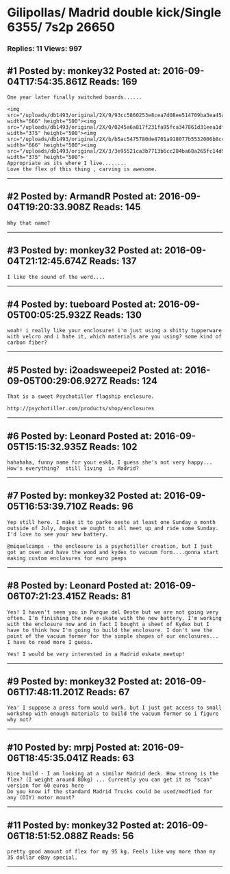 # Gilipollas/ Madrid double kick/Single 6355/ 7s2p 26650

### Replies: 11 Views: 997

## \#1 Posted by: monkey32 Posted at: 2016-09-04T17:54:35.861Z Reads: 169

```
One year later finally switched boards......

<img src="/uploads/db1493/original/2X/9/93cc5860253e8cea7d08ee514709ba3ea45a8fc2.jpeg" width="666" height="500"><img src="/uploads/db1493/original/2X/0/0245a6a817f231fa95fca347861d31eea1df6f51.jpeg" width="375" height="500"><img src="/uploads/db1493/original/2X/b/b5ac5475780de4701a918077b5532006b8c426e6.jpeg" width="666" height="500"><img src="/uploads/db1493/original/2X/3/3e95521ca3b7713b6cc284ba68a265fc14d9fc07.jpeg" width="375" height="500">
Appropriate as its where I live........
Love the flex of this thing , carving is awesome.
```

---
## \#2 Posted by: ArmandR Posted at: 2016-09-04T19:20:33.908Z Reads: 145

```
Why that name?
```

---
## \#3 Posted by: monkey32 Posted at: 2016-09-04T21:12:45.674Z Reads: 137

```
I like the sound of the word....
```

---
## \#4 Posted by: tueboard Posted at: 2016-09-05T00:05:25.932Z Reads: 130

```
woah! i really like your enclosure! i'm just using a shitty tupperware with velcro and i hate it, which materials are you using? some kind of carbon fiber?
```

---
## \#5 Posted by: i2oadsweepei2 Posted at: 2016-09-05T00:29:06.927Z Reads: 124

```
That is a sweet Psychotiller flagship enclosure.

http://psychotiller.com/products/shop/enclosures
```

---
## \#6 Posted by: Leonard Posted at: 2016-09-05T15:15:32.935Z Reads: 102

```
hahahaha, funny name for your esk8, I guess she's not very happy...
How's everything?  still living  in Madrid?
```

---
## \#7 Posted by: monkey32 Posted at: 2016-09-05T16:53:39.710Z Reads: 96

```
Yep still here. I make it to parke oeste at least one Sunday a month outside of July, August we ought to all meet up and ride some Sunday. I'd love to see your new battery.

@miquelcamps - the enclosure is a psychotiller creation, but I just got an oven and have the wood and kydex to vacuum form....gonna start making custom enclosures for euro peeps
```

---
## \#8 Posted by: Leonard Posted at: 2016-09-06T07:21:23.415Z Reads: 81

```
Yes! I haven't seen you in Parque del Oeste but we are not going very often. I'm finishing the new e-skate with the new battery. I'm working with the enclosure now and in fact I bought a sheet of Kydex but I have to think how I'm going to build the enclosure. I don't see the point of the vacuum former for the simple shapes of our enclosures... I have to read more I guess.

Yes! I would be very interested in a Madrid eskate meetup!
```

---
## \#9 Posted by: monkey32 Posted at: 2016-09-06T17:48:11.201Z Reads: 67

```
Yea' I suppose a press form would work, but I just got access to small workshop with enough materials to build the vacuum former so i figure why not?
```

---
## \#10 Posted by: mrpj Posted at: 2016-09-06T18:45:35.041Z Reads: 63

```
Nice build - I am looking at a similar Madrid deck. How strong is the flex? (I weight around 80kg) ... Currently you can get it as "scan" version for 60 euros here 
Do you know if the standard Madrid Trucks could be used/modfied for any (DIY) motor mount?
```

---
## \#11 Posted by: monkey32 Posted at: 2016-09-06T18:51:52.088Z Reads: 56

```
pretty good amount of flex for my 95 kg. Feels like way more than my 35 dollar eBay special.
```

---
